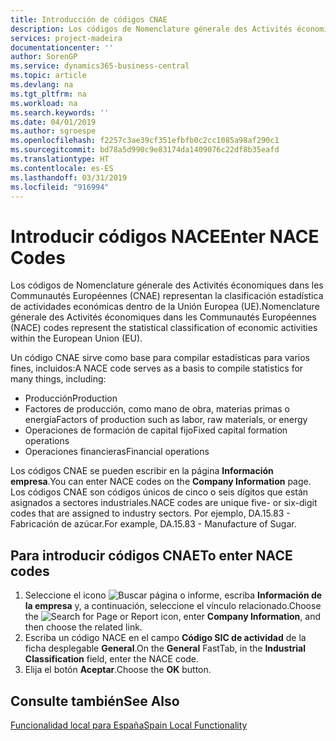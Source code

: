 ```yaml
---
title: Introducción de códigos CNAE
description: Los códigos de Nomenclature génerale des Activités économiques dans les Communautés Européennes (CNAE) representan la clasificación estadística de actividades económicas dentro de la Unión Europea (UE).
services: project-madeira
documentationcenter: ''
author: SorenGP
ms.service: dynamics365-business-central
ms.topic: article
ms.devlang: na
ms.tgt_pltfrm: na
ms.workload: na
ms.search.keywords: ''
ms.date: 04/01/2019
ms.author: sgroespe
ms.openlocfilehash: f2257c3ae39cf351efbfb0c2cc1085a98af290c1
ms.sourcegitcommit: bd78a5d990c9e83174da1409076c22df8b35eafd
ms.translationtype: HT
ms.contentlocale: es-ES
ms.lasthandoff: 03/31/2019
ms.locfileid: "916994"
---
```

# <a name="enter-nace-codes"></a><span data-ttu-id="cc999-103">Introducir códigos NACE</span><span class="sxs-lookup"><span data-stu-id="cc999-103">Enter NACE Codes</span></span>
<span data-ttu-id="cc999-104">Los códigos de Nomenclature génerale des Activités économiques dans les Communautés Européennes (CNAE) representan la clasificación estadística de actividades económicas dentro de la Unión Europea (UE).</span><span class="sxs-lookup"><span data-stu-id="cc999-104">Nomenclature génerale des Activités économiques dans les Communautés Européennes (NACE) codes represent the statistical classification of economic activities within the European Union (EU).</span></span>  

<span data-ttu-id="cc999-105">Un código CNAE sirve como base para compilar estadísticas para varios fines, incluidos:</span><span class="sxs-lookup"><span data-stu-id="cc999-105">A NACE code serves as a basis to compile statistics for many things, including:</span></span>  

- <span data-ttu-id="cc999-106">Producción</span><span class="sxs-lookup"><span data-stu-id="cc999-106">Production</span></span>  
- <span data-ttu-id="cc999-107">Factores de producción, como mano de obra, materias primas o energía</span><span class="sxs-lookup"><span data-stu-id="cc999-107">Factors of production such as labor, raw materials, or energy</span></span>  
- <span data-ttu-id="cc999-108">Operaciones de formación de capital fijo</span><span class="sxs-lookup"><span data-stu-id="cc999-108">Fixed capital formation operations</span></span>  
- <span data-ttu-id="cc999-109">Operaciones financieras</span><span class="sxs-lookup"><span data-stu-id="cc999-109">Financial operations</span></span>  

<span data-ttu-id="cc999-110">Los códigos CNAE se pueden escribir en la página **Información empresa**.</span><span class="sxs-lookup"><span data-stu-id="cc999-110">You can enter NACE codes on the **Company Information** page.</span></span> <span data-ttu-id="cc999-111">Los códigos CNAE son códigos únicos de cinco o seis dígitos que están asignados a sectores industriales.</span><span class="sxs-lookup"><span data-stu-id="cc999-111">NACE codes are unique five- or six-digit codes that are assigned to industry sectors.</span></span> <span data-ttu-id="cc999-112">Por ejemplo, DA.15.83 - Fabricación de azúcar.</span><span class="sxs-lookup"><span data-stu-id="cc999-112">For example, DA.15.83 - Manufacture of Sugar.</span></span>  

## <a name="to-enter-nace-codes"></a><span data-ttu-id="cc999-113">Para introducir códigos CNAE</span><span class="sxs-lookup"><span data-stu-id="cc999-113">To enter NACE codes</span></span>  

1.  <span data-ttu-id="cc999-114">Seleccione el icono ![Buscar página o informe](../../media/ui-search/search_small.png "icono Buscar página o informe"), escriba **Información de la empresa** y, a continuación, seleccione el vínculo relacionado.</span><span class="sxs-lookup"><span data-stu-id="cc999-114">Choose the ![Search for Page or Report](../../media/ui-search/search_small.png "Search for Page or Report icon") icon, enter **Company Information**, and then choose the related link.</span></span>  
2.  <span data-ttu-id="cc999-115">Escriba un código NACE en el campo **Código SIC de actividad** de la ficha desplegable **General**.</span><span class="sxs-lookup"><span data-stu-id="cc999-115">On the **General** FastTab, in the **Industrial Classification** field, enter the NACE code.</span></span>  
3.  <span data-ttu-id="cc999-116">Elija el botón **Aceptar**.</span><span class="sxs-lookup"><span data-stu-id="cc999-116">Choose the **OK** button.</span></span>  

## <a name="see-also"></a><span data-ttu-id="cc999-117">Consulte también</span><span class="sxs-lookup"><span data-stu-id="cc999-117">See Also</span></span>  
 [<span data-ttu-id="cc999-118">Funcionalidad local para España</span><span class="sxs-lookup"><span data-stu-id="cc999-118">Spain Local Functionality</span></span>](spain-local-functionality.md)

